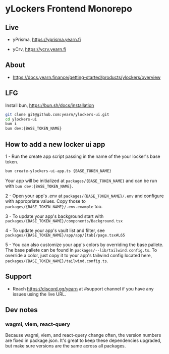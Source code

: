 # yLockers Frontend Monorepo

## Live

- yPrisma, https://yprisma.yearn.fi

- yCrv, https://ycrv.yearn.fi

## About

- https://docs.yearn.finance/getting-started/products/ylockers/overview

## LFG

Install bun, https://bun.sh/docs/installation

```bash
git clone git@github.com:yearn/ylockers-ui.git
cd ylockers-ui
bun i
bun dev:{BASE_TOKEN_NAME}
```

## How to add a new locker ui app
1 - Run the create app script passing in the name of the your locker's base token.
```bash
bun create-ylockers-ui-app.ts {BASE_TOKEN_NAME}
```
Your app will be initialized at `packages/{BASE_TOKEN_NAME}` and can be run with `bun dev:{BASE_TOKEN_NAME}`.

2 - Open your app's .env at `packages/{BASE_TOKEN_NAME}/.env` and configure with appropriate values. Copy those to `packages/{BASE_TOKEN_NAME}/.env.example` too.

3 - To update your app's background start with `packages/{BASE_TOKEN_NAME}/components/Background.tsx`

4 - To update your app's vault list and filter, see `packages/{BASE_TOKEN_NAME}/app/app/[tab]/page.tsx#L65`

5 - You can also customize your app's colors by overriding the base pallete. The base pallete can be found in `packages/--lib/tailwind.config.ts`. To override a color, just copy it to your app's tailwind config located here, `packages/{BASE_TOKEN_NAME}/tailwind.config.ts`.


## Support

- Reach https://discord.gg/yearn at #support channel if you have any issues using the live URL.

## Dev notes

### wagmi, viem, react-query
Because wagmi, viem, and react-query change often, the version numbers are fixed in package.json. It's great to keep these dependencies upgraded, but make sure versions are the same across all packages.
